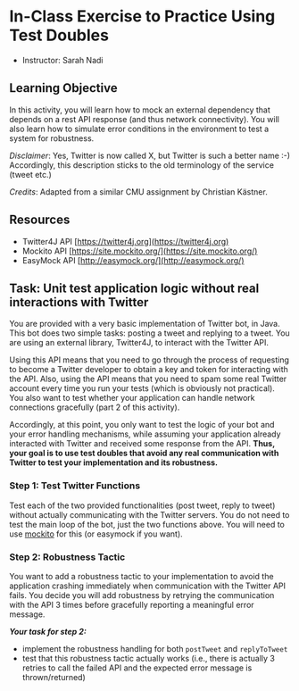 # In-Class Exercise to Practice Using Test Doubles

- Instructor: Sarah Nadi

## Learning Objective

In this activity, you will learn how to mock an external dependency that depends on a rest API response (and thus network connectivity). You will also learn how to simulate error conditions in the environment to test a system for robustness.

*Disclaimer*: Yes, Twitter is now called X, but Twitter is such a better name :-) Accordingly, this description sticks to the old terminology of the service (tweet etc.)

*Credits*: Adapted from a similar CMU assignment by Christian Kästner.

## Resources

*	Twitter4J API [https://twitter4j.org](https://twitter4j.org)
*	Mockito API [https://site.mockito.org/](https://site.mockito.org/)
*	EasyMock API [http://easymock.org/](http://easymock.org/)


## Task: Unit test application logic without real interactions with Twitter

You are provided with a very basic implementation of Twitter bot, in Java. 
This bot does two simple tasks: posting a tweet and replying to a tweet.
You are using an external library, Twitter4J, to interact with the Twitter API.

Using this API means that you need to go through the process of requesting to become a Twitter developer to obtain a key and token for interacting with the API. 
Also, using the API means that you need to spam some real Twitter account every time you run your tests (which is obviously not practical). 
You also want to test whether your application can handle network connections gracefully (part 2 of this activity). 

Accordingly, at this point, you only want to test the logic of your bot and your error handling mechanisms, while assuming your application already interacted with Twitter and received some response from the API. **Thus, your goal is to use test doubles that avoid any real communication with Twitter to test your implementation and its robustness.**

### Step 1: Test Twitter Functions 

Test each of the two provided functionalities (post tweet, reply to tweet) without actually communicating with the Twitter servers. You do not need to test the main loop of the bot, just the two functions above. You will need to use [mockito](https://site.mockito.org/) for this (or easymock if you want).

### Step 2: Robustness Tactic

You want to add a robustness tactic to your implementation to avoid the application crashing immediately when communication with the Twitter API fails. You decide you will add robustness by retrying the communication with the API 3 times before gracefully reporting a meaningful error message.

***Your task for step 2:***

- implement the robustness handling for both `postTweet` and `replyToTweet`
- test that this robustness tactic actually works (i.e., there is actually 3 retries to call the failed API and the expected error message is thrown/returned)